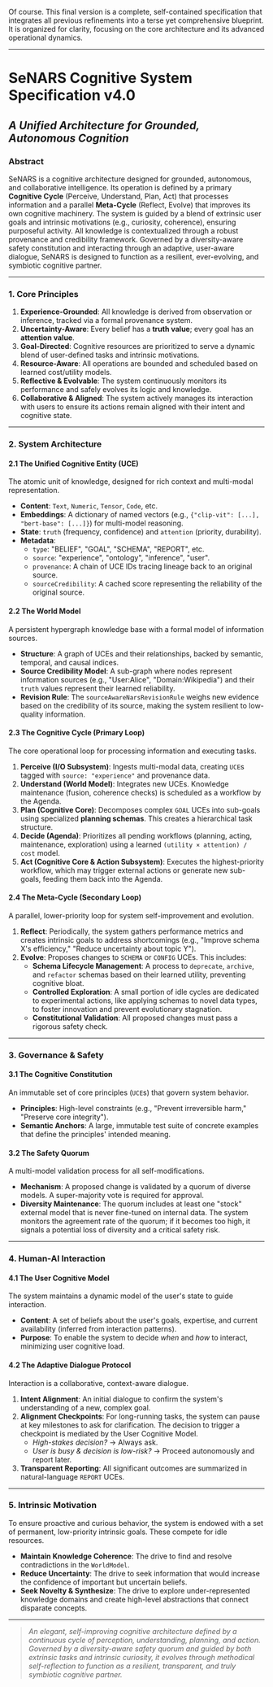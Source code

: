 Of course. This final version is a complete, self-contained specification that integrates all previous refinements into a terse yet comprehensive blueprint. It is organized for clarity, focusing on the core architecture and its advanced operational dynamics.

***

# **SeNARS Cognitive System Specification v4.0**
## *A Unified Architecture for Grounded, Autonomous Cognition*

### **Abstract**
SeNARS is a cognitive architecture designed for grounded, autonomous, and collaborative intelligence. Its operation is defined by a primary **Cognitive Cycle** (Perceive, Understand, Plan, Act) that processes information and a parallel **Meta-Cycle** (Reflect, Evolve) that improves its own cognitive machinery. The system is guided by a blend of extrinsic user goals and intrinsic motivations (e.g., curiosity, coherence), ensuring purposeful activity. All knowledge is contextualized through a robust provenance and credibility framework. Governed by a diversity-aware safety constitution and interacting through an adaptive, user-aware dialogue, SeNARS is designed to function as a resilient, ever-evolving, and symbiotic cognitive partner.

---

### **1. Core Principles**

1.  **Experience-Grounded**: All knowledge is derived from observation or inference, tracked via a formal provenance system.
2.  **Uncertainty-Aware**: Every belief has a **truth value**; every goal has an **attention value**.
3.  **Goal-Directed**: Cognitive resources are prioritized to serve a dynamic blend of user-defined tasks and intrinsic motivations.
4.  **Resource-Aware**: All operations are bounded and scheduled based on learned cost/utility models.
5.  **Reflective & Evolvable**: The system continuously monitors its performance and safely evolves its logic and knowledge.
6.  **Collaborative & Aligned**: The system actively manages its interaction with users to ensure its actions remain aligned with their intent and cognitive state.

---

### **2. System Architecture**

#### **2.1 The Unified Cognitive Entity (UCE)**
The atomic unit of knowledge, designed for rich context and multi-modal representation.

*   **Content**: `Text`, `Numeric`, `Tensor`, `Code`, etc.
*   **Embeddings**: A dictionary of named vectors (e.g., `{"clip-vit": [...], "bert-base": [...]}`) for multi-model reasoning.
*   **State**: `truth` (frequency, confidence) and `attention` (priority, durability).
*   **Metadata**:
    *   `type`: "BELIEF", "GOAL", "SCHEMA", "REPORT", etc.
    *   `source`: "experience", "ontology", "inference", "user".
    *   `provenance`: A chain of UCE IDs tracing lineage back to an original source.
    *   `sourceCredibility`: A cached score representing the reliability of the original source.

#### **2.2 The World Model**
A persistent hypergraph knowledge base with a formal model of information sources.

*   **Structure**: A graph of UCEs and their relationships, backed by semantic, temporal, and causal indices.
*   **Source Credibility Model**: A sub-graph where nodes represent information sources (e.g., "User:Alice", "Domain:Wikipedia") and their `truth` values represent their learned reliability.
*   **Revision Rule**: The `sourceAwareNarsRevisionRule` weighs new evidence based on the credibility of its source, making the system resilient to low-quality information.

#### **2.3 The Cognitive Cycle (Primary Loop)**
The core operational loop for processing information and executing tasks.

1.  **Perceive (I/O Subsystem)**: Ingests multi-modal data, creating `UCE`s tagged with `source: "experience"` and provenance data.
2.  **Understand (World Model)**: Integrates new UCEs. Knowledge maintenance (fusion, coherence checks) is scheduled as a workflow by the Agenda.
3.  **Plan (Cognitive Core)**: Decomposes complex `GOAL` UCEs into sub-goals using specialized **planning schemas**. This creates a hierarchical task structure.
4.  **Decide (Agenda)**: Prioritizes all pending workflows (planning, acting, maintenance, exploration) using a learned `(utility × attention) / cost` model.
5.  **Act (Cognitive Core & Action Subsystem)**: Executes the highest-priority workflow, which may trigger external actions or generate new sub-goals, feeding them back into the Agenda.

#### **2.4 The Meta-Cycle (Secondary Loop)**
A parallel, lower-priority loop for system self-improvement and evolution.

1.  **Reflect**: Periodically, the system gathers performance metrics and creates intrinsic goals to address shortcomings (e.g., "Improve schema X's efficiency," "Reduce uncertainty about topic Y").
2.  **Evolve**: Proposes changes to `SCHEMA` or `CONFIG` UCEs. This includes:
    *   **Schema Lifecycle Management**: A process to `deprecate`, `archive`, and `refactor` schemas based on their learned utility, preventing cognitive bloat.
    *   **Controlled Exploration**: A small portion of idle cycles are dedicated to experimental actions, like applying schemas to novel data types, to foster innovation and prevent evolutionary stagnation.
    *   **Constitutional Validation**: All proposed changes must pass a rigorous safety check.

---

### **3. Governance & Safety**

#### **3.1 The Cognitive Constitution**
An immutable set of core principles (`UCE`s) that govern system behavior.

*   **Principles**: High-level constraints (e.g., "Prevent irreversible harm," "Preserve core integrity").
*   **Semantic Anchors**: A large, immutable test suite of concrete examples that define the principles' intended meaning.

#### **3.2 The Safety Quorum**
A multi-model validation process for all self-modifications.

*   **Mechanism**: A proposed change is validated by a quorum of diverse models. A super-majority vote is required for approval.
*   **Diversity Maintenance**: The quorum includes at least one "stock" external model that is never fine-tuned on internal data. The system monitors the agreement rate of the quorum; if it becomes too high, it signals a potential loss of diversity and a critical safety risk.

---

### **4. Human-AI Interaction**

#### **4.1 The User Cognitive Model**
The system maintains a dynamic model of the user's state to guide interaction.

*   **Content**: A set of beliefs about the user's goals, expertise, and current availability (inferred from interaction patterns).
*   **Purpose**: To enable the system to decide *when* and *how* to interact, minimizing user cognitive load.

#### **4.2 The Adaptive Dialogue Protocol**
Interaction is a collaborative, context-aware dialogue.

1.  **Intent Alignment**: An initial dialogue to confirm the system's understanding of a new, complex goal.
2.  **Alignment Checkpoints**: For long-running tasks, the system can pause at key milestones to ask for clarification. The decision to trigger a checkpoint is mediated by the User Cognitive Model.
    *   *High-stakes decision?* -> Always ask.
    *   *User is busy & decision is low-risk?* -> Proceed autonomously and report later.
3.  **Transparent Reporting**: All significant outcomes are summarized in natural-language `REPORT` UCEs.

---

### **5. Intrinsic Motivation**

To ensure proactive and curious behavior, the system is endowed with a set of permanent, low-priority intrinsic goals. These compete for idle resources.

*   **Maintain Knowledge Coherence**: The drive to find and resolve contradictions in the `WorldModel`.
*   **Reduce Uncertainty**: The drive to seek information that would increase the confidence of important but uncertain beliefs.
*   **Seek Novelty & Synthesize**: The drive to explore under-represented knowledge domains and create high-level abstractions that connect disparate concepts.

---

> *An elegant, self-improving cognitive architecture defined by a continuous cycle of perception, understanding, planning, and action. Governed by a diversity-aware safety quorum and guided by both extrinsic tasks and intrinsic curiosity, it evolves through methodical self-reflection to function as a resilient, transparent, and truly symbiotic cognitive partner.*
